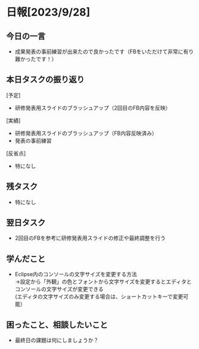 
# 日報[2023/9/28]  
  
## 今日の一言  
* 成果発表の事前練習が出来たので良かったです（FBをいただけて非常に有り難かったです！）  
  
## 本日タスクの振り返り  
[予定]  
* 研修発表用スライドのブラッシュアップ（2回目のFB内容を反映）  
  
[実績]  
* 研修発表用スライドのブラッシュアップ（FB内容反映済み）  
* 発表の事前練習  
  
[反省点]  
* 特になし  
  
## 残タスク  
* 特になし  
  
## 翌日タスク  
* 2回目のFBを参考に研修発表用スライドの修正や最終調整を行う  
  
## 学んだこと 
* Eclipse内のコンソールの文字サイズを変更する方法  
 →設定から「外観」の色とフォントから文字サイズを変更するとエディタとコンソールの文字サイズが変更できる  
(エディタの文字サイズのみ変更する場合は、ショートカットキーで変更可能）  
  
## 困ったこと、相談したいこと    
* 最終日の課題は何にしましょうか？  
